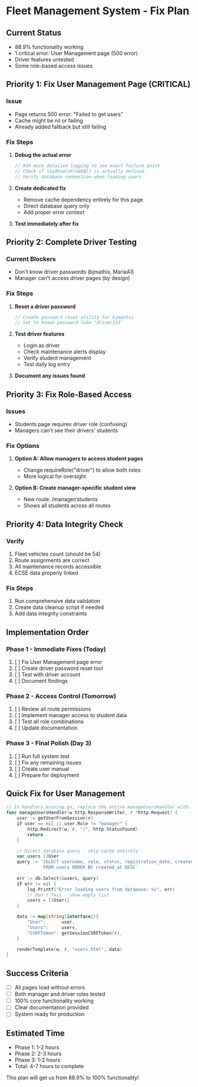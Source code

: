 # Fleet Management System - Fix Plan

## Current Status
- 88.9% functionality working
- 1 critical error: User Management page (500 error)
- Driver features untested
- Some role-based access issues

## Priority 1: Fix User Management Page (CRITICAL)

### Issue
- Page returns 500 error: "Failed to get users"
- Cache might be nil or failing
- Already added fallback but still failing

### Fix Steps
1. **Debug the actual error**
   ```go
   // Add more detailed logging to see exact failure point
   // Check if loadUsersFromDB() is actually defined
   // Verify database connection when loading users
   ```

2. **Create dedicated fix**
   - Remove cache dependency entirely for this page
   - Direct database query only
   - Add proper error context

3. **Test immediately after fix**

## Priority 2: Complete Driver Testing

### Current Blockers
- Don't know driver passwords (bjmathis, MariaA1)
- Manager can't access driver pages (by design)

### Fix Steps
1. **Reset a driver password**
   ```go
   // Create password reset utility for bjmathis
   // Set to known password like "driver123"
   ```

2. **Test driver features**
   - Login as driver
   - Check maintenance alerts display
   - Verify student management
   - Test daily log entry

3. **Document any issues found**

## Priority 3: Fix Role-Based Access

### Issues
- Students page requires driver role (confusing)
- Managers can't see their drivers' students

### Fix Options
1. **Option A: Allow managers to access student pages**
   - Change requireRole("driver") to allow both roles
   - More logical for oversight

2. **Option B: Create manager-specific student view**
   - New route: /manager/students
   - Shows all students across all routes

## Priority 4: Data Integrity Check

### Verify
1. Fleet vehicles count (should be 54)
2. Route assignments are correct
3. All maintenance records accessible
4. ECSE data properly linked

### Fix Steps
1. Run comprehensive data validation
2. Create data cleanup script if needed
3. Add data integrity constraints

## Implementation Order

### Phase 1 - Immediate Fixes (Today)
1. [ ] Fix User Management page error
2. [ ] Create driver password reset tool
3. [ ] Test with driver account
4. [ ] Document findings

### Phase 2 - Access Control (Tomorrow)
1. [ ] Review all route permissions
2. [ ] Implement manager access to student data
3. [ ] Test all role combinations
4. [ ] Update documentation

### Phase 3 - Final Polish (Day 3)
1. [ ] Run full system test
2. [ ] Fix any remaining issues
3. [ ] Create user manual
4. [ ] Prepare for deployment

## Quick Fix for User Management

```go
// In handlers_missing.go, replace the entire manageUsersHandler with:
func manageUsersHandler(w http.ResponseWriter, r *http.Request) {
    user := getUserFromSession(r)
    if user == nil || user.Role != "manager" {
        http.Redirect(w, r, "/", http.StatusFound)
        return
    }

    // Direct database query - skip cache entirely
    var users []User
    query := `SELECT username, role, status, registration_date, created_at 
              FROM users ORDER BY created_at DESC`
    
    err := db.Select(&users, query)
    if err != nil {
        log.Printf("Error loading users from database: %v", err)
        // Don't fail - show empty list
        users = []User{}
    }

    data := map[string]interface{}{
        "User":      user,
        "Users":     users,
        "CSRFToken": getSessionCSRFToken(r),
    }

    renderTemplate(w, r, "users.html", data)
}
```

## Success Criteria
- [ ] All pages load without errors
- [ ] Both manager and driver roles tested
- [ ] 100% core functionality working
- [ ] Clear documentation provided
- [ ] System ready for production

## Estimated Time
- Phase 1: 1-2 hours
- Phase 2: 2-3 hours  
- Phase 3: 1-2 hours
- Total: 4-7 hours to complete

This plan will get us from 88.9% to 100% functionality!